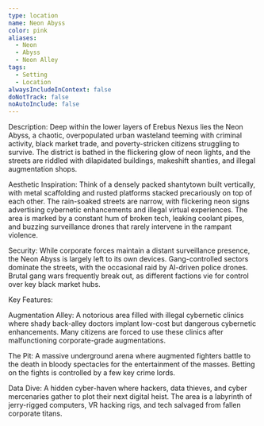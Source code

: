 ```yaml
---
type: location
name: Neon Abyss
color: pink
aliases:
  - Neon
  - Abyss
  - Neon Alley
tags:
  - Setting
  - Location
alwaysIncludeInContext: false
doNotTrack: false
noAutoInclude: false
---
```

Description: Deep within the lower layers of Erebus Nexus lies the Neon Abyss, a chaotic, overpopulated urban wasteland teeming with criminal activity, black market trade, and poverty-stricken citizens struggling to survive. The district is bathed in the flickering glow of neon lights, and the streets are riddled with dilapidated buildings, makeshift shanties, and illegal augmentation shops.

Aesthetic Inspiration: Think of a densely packed shantytown built vertically, with metal scaffolding and rusted platforms stacked precariously on top of each other. The rain-soaked streets are narrow, with flickering neon signs advertising cybernetic enhancements and illegal virtual experiences. The area is marked by a constant hum of broken tech, leaking coolant pipes, and buzzing surveillance drones that rarely intervene in the rampant violence.

Security: While corporate forces maintain a distant surveillance presence, the Neon Abyss is largely left to its own devices. Gang-controlled sectors dominate the streets, with the occasional raid by AI-driven police drones. Brutal gang wars frequently break out, as different factions vie for control over key black market hubs.

Key Features:

Augmentation Alley: A notorious area filled with illegal cybernetic clinics where shady back-alley doctors implant low-cost but dangerous cybernetic enhancements. Many citizens are forced to use these clinics after malfunctioning corporate-grade augmentations.

The Pit: A massive underground arena where augmented fighters battle to the death in bloody spectacles for the entertainment of the masses. Betting on the fights is controlled by a few key crime lords.

Data Dive: A hidden cyber-haven where hackers, data thieves, and cyber mercenaries gather to plot their next digital heist. The area is a labyrinth of jerry-rigged computers, VR hacking rigs, and tech salvaged from fallen corporate titans.